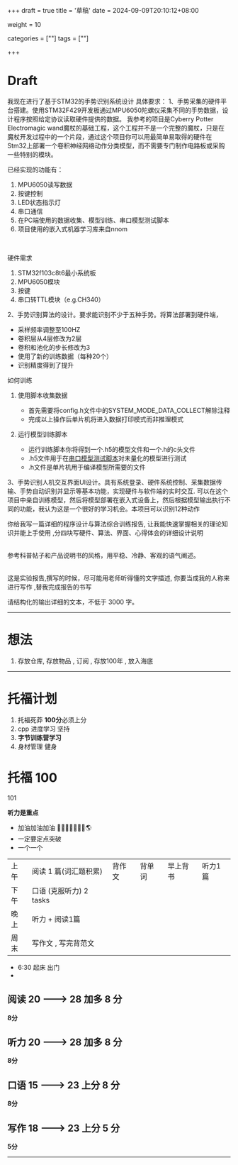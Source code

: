 +++
draft = true
title = '草稿'
date = 2024-09-09T20:10:12+08:00

weight = 10

categories = [""] 
tags = [""]

+++

# Draft



我现在进行了基于STM32的手势识别系统设计
具体要求：
1、手势采集的硬件平台搭建。使用STM32F429开发板通过MPU6050陀螺仪采集不同的手势数据，设计程序按照给定协议读取硬件提供的数据。
    我参考的项目是Cyberry Potter Electromagic wand魔杖的基础工程，这个工程并不是一个完整的魔杖，只是在魔杖开发过程中的一个片段，通过这个项目你可以用最简单易取得的硬件在Stm32上部署一个卷积神经网络动作分类模型，而不需要专门制作电路板或采购一些特别的模块。

已经实现的功能有：

1. MPU6050读写数据
2. 按键控制
3. LED状态指示灯
4. 串口通信
5. 在PC端使用的数据收集、模型训练、串口模型测试脚本
6. 项目使用的嵌入式机器学习库来自nnom

​    

硬件需求

1. STM32f103c8t6最小系统板
2. MPU6050模块
3. 按键
4. 串口转TTL模块（e.g.CH340）





2、手势识别算法的设计。要求能识别不少于五种手势。将算法部署到硬件端，

- 采样频率调整至100HZ
- 卷积层从4层修改为2层
- 卷积和池化的步长修改为3
- 使用了新的训练数据（每种20个）
- 识别精度得到了提升

如何训练

1. 使用脚本收集数据

   - 首先需要将config.h文件中的SYSTEM_MODE_DATA_COLLECT解除注释
   - 完成以上操作后单片机将进入数据打印模式而非推理模式

2. 运行模型训练脚本

   - 运行训练脚本你将得到一个.h5的模型文件和一个.h的c头文件
   - .h5文件用于在[串口模型测试脚本](https://github.com/lyg09270/CyberryPotter_ElectromagicWand_Basic_Project/blob/main/CNN/CNNTestSerialRaw.py)对未量化的模型进行测试
   - .h文件是单片机用于编译模型所需要的文件

   

3、手势识别人机交互界面UI设计。具有系统登录、硬件系统控制、采集数据传输、手势自动识别并显示等基本功能，实现硬件与软件端的实时交互. 可以在这个项目中亲自训练模型，然后将模型部署在嵌入式设备上，然后根据模型输出执行不同的功能，我认为这是一个很好的学习机会。本项目可以识别12种动作



   你给我写一篇详细的程序设计与算法综合训练报告, 让我能快速掌握相关的理论知识并能上手使用 ,分四块写硬件、算法、界面、心得体会的详细设计说明 
    


​    
参考科普帖子和产品说明书的风格，用平稳、冷静、客观的语气阐述。 
​    


​    
这是实验报告,撰写的时候，尽可能用老师听得懂的文字描述, 你要当成我的人称来进行写作 ,替我完成报告的书写 
​    


请结构化的输出详细的文本，不低于 3000 字。 





***



# 想法

1. 存放仓库, 存放物品 , 订阅 , 存放100年 , 放入海底

-----

# 托福计划

1. 托福死莽  **100分**必须上分
2. cpp 进度学习 坚持
3. **字节训练营学习**
4. 身材管理 健身 





# 托福 100  

101



**听力是重点**



- 加油加油加油 🗽🗽🗽🗽🗽🗽🗽🌎
- 一定要定点突破
- 一个一个



|      |                         |        |        |          |         |
| ---- | ----------------------- | ------ | ------ | -------- | ------- |
| 上午 | 阅读 1 篇(词汇题积累)   | 背作文 | 背单词 | 早上背书 | 听力1篇 |
| 下午 | 口语 (克服听力) 2 tasks |        |        |          |         |
| 晚上 | 听力 + 阅读1篇          |        |        |          |         |
| 周末 | 写作文 , 写完背范文     |        |        |          |         |



- 6:30 起床 出门
- 







## 阅读  20 ---> 28 加多 **8** 分



**8分**





## 听力 20 ---> 28 加多 8 分



**8分**





## 口语 15 ---> 23  上分 8 分 



**8分**





## 写作 18 ---> 23  上分 5 分 



**5分**

---









